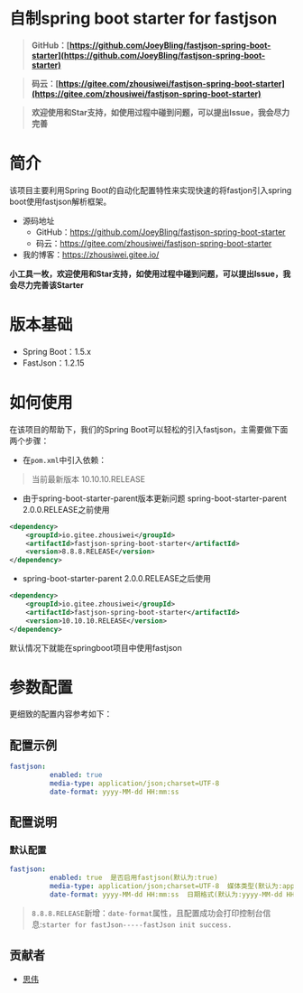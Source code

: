 # 自制spring boot starter for fastjson

> **GitHub：[https://github.com/JoeyBling/fastjson-spring-boot-starter](https://github.com/JoeyBling/fastjson-spring-boot-starter)**

> **码云：[https://gitee.com/zhousiwei/fastjson-spring-boot-starter](https://gitee.com/zhousiwei/fastjson-spring-boot-starter)**

> **欢迎使用和Star支持，如使用过程中碰到问题，可以提出Issue，我会尽力完善**

# 简介

该项目主要利用Spring Boot的自动化配置特性来实现快速的将fastjon引入spring boot使用fastjson解析框架。

- 源码地址
  - GitHub：<a href="https://github.com/JoeyBling/fastjson-spring-boot-starter" target="_blank">https://github.com/JoeyBling/fastjson-spring-boot-starter</a>
  - 码云：<a href="https://gitee.com/zhousiwei/fastjson-spring-boot-starter" target="_blank">https://gitee.com/zhousiwei/fastjson-spring-boot-starter</a>
- 我的博客：<a href="https://zhousiwei.gitee.io/" target="_blank">https://zhousiwei.gitee.io/</a>

**小工具一枚，欢迎使用和Star支持，如使用过程中碰到问题，可以提出Issue，我会尽力完善该Starter**

# 版本基础

- Spring Boot：1.5.x
- FastJson：1.2.15

# 如何使用

在该项目的帮助下，我们的Spring Boot可以轻松的引入fastjson，主需要做下面两个步骤：

- 在`pom.xml`中引入依赖：

> 当前最新版本 10.10.10.RELEASE

- 由于spring-boot-starter-parent版本更新问题 
spring-boot-starter-parent 2.0.0.RELEASE之前使用

```xml
<dependency>
	<groupId>io.gitee.zhousiwei</groupId>
	<artifactId>fastjson-spring-boot-starter</artifactId>
	<version>8.8.8.RELEASE</version>
</dependency>
```
- spring-boot-starter-parent 2.0.0.RELEASE之后使用

```xml
<dependency>
	<groupId>io.gitee.zhousiwei</groupId>
	<artifactId>fastjson-spring-boot-starter</artifactId>
	<version>10.10.10.RELEASE</version>
</dependency>
```

默认情况下就能在springboot项目中使用fastjson

# 参数配置

更细致的配置内容参考如下：

## 配置示例

```yml
fastjson:
          enabled: true
          media-type: application/json;charset=UTF-8
          date-format: yyyy-MM-dd HH:mm:ss
```

## 配置说明

### 默认配置
```yml
fastjson:
          enabled: true  是否启用fastjson(默认为:true)
          media-type: application/json;charset=UTF-8  媒体类型(默认为:application/json;charset=UTF-8)
          date-format: yyyy-MM-dd HH:mm:ss  日期格式(默认为:yyyy-MM-dd HH:mm:ss)
```

> `8.8.8.RELEASE`新增：`date-format`属性，且配置成功会打印控制台信息:`starter for fastJson-----fastJson init success.`

## 贡献者

- <a href="https://github.com/JoeyBling" target="_blank">思伟</a>

